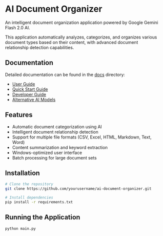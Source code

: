 # AI Document Organizer

An intelligent document organization application powered by Google Gemini Flash 2.0 AI.

This application automatically analyzes, categorizes, and organizes various document types
based on their content, with advanced document relationship detection capabilities.

## Documentation

Detailed documentation can be found in the [docs](./docs) directory:

- [User Guide](docs/README.md)
- [Quick Start Guide](docs/QUICK_START_GUIDE.md)
- [Developer Guide](docs/DEVELOPER_GUIDE.md)
- [Alternative AI Models](docs/ALTERNATIVE_AI_MODELS.md)

## Features

- Automatic document categorization using AI
- Intelligent document relationship detection
- Support for multiple file formats (CSV, Excel, HTML, Markdown, Text, Word)
- Content summarization and keyword extraction
- Windows-optimized user interface
- Batch processing for large document sets

## Installation

```bash
# Clone the repository
git clone https://github.com/yourusername/ai-document-organizer.git

# Install dependencies
pip install -r requirements.txt
```

## Running the Application

```bash
python main.py
```
